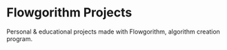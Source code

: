 # Flowgorithm Projects
Personal & educational projects made with Flowgorithm, algorithm creation program.